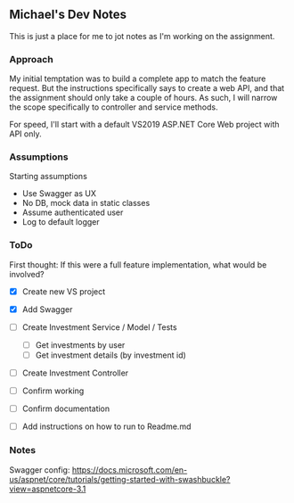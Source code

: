 
## Michael's Dev Notes
This is just a place for me to jot notes as I'm working on the assignment.

### Approach
My initial temptation was to build a complete app to match the feature request. But the instructions specifically says to create a web API, and that the assignment should only take a couple of hours. As such, I will narrow the scope specifically to controller and service methods. 

For speed, I'll start with a default VS2019 ASP.NET Core Web project with API only.

### Assumptions
Starting assumptions
- Use Swagger as UX
- No DB, mock data in static classes
- Assume authenticated user
- Log to default logger


### ToDo
First thought: If this were a full feature implementation, what would be involved?
 - [x] Create new VS project
 - [x] Add Swagger
 - [ ] Create Investment Service / Model / Tests
	 - [ ] Get investments by user
	 - [ ] Get investment details (by investment id)
 - [ ] Create Investment Controller
 - [ ] Confirm working
 - [ ] Confirm documentation
 - [ ] Add instructions on how to run to Readme.md


### Notes
Swagger config: https://docs.microsoft.com/en-us/aspnet/core/tutorials/getting-started-with-swashbuckle?view=aspnetcore-3.1

